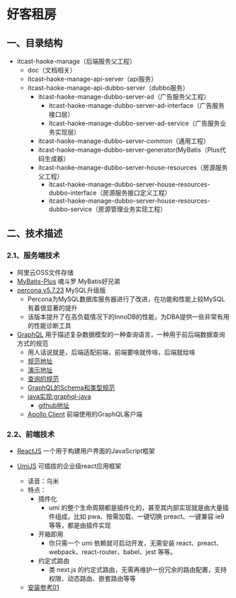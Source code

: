 # 好客租房

## 一、目录结构

* itcast-haoke-manage（后端服务父工程）
  * doc（文档相关）
  * itcast-haoke-manage-api-server（api服务）
  * itcast-haoke-manage-api-dubbo-server（dubbo服务）
    * itcast-haoke-manage-dubbo-server-ad（广告服务父工程）
      * itcast-haoke-manage-dubbo-server-ad-interface（广告服务接口层）
      * itcast-haoke-manage-dubbo-server-ad-service（广告服务业务实现层）
    * itcast-haoke-manage-dubbo-server-common（通用工程）
    * itcast-haoke-manage-dubbo-server-generator(MyBatis（Plus代码生成器）
    * itcast-haoke-manage-dubbo-server-house-resources（房源服务父工程）
      * itcast-haoke-manage-dubbo-server-house-resources-dubbo-interface（房源服务接口定义工程）
      * itcast-haoke-manage-dubbo-server-house-resources-dubbo-service（房源管理业务实现工程）



## 二、技术描述

### 2.1、服务端技术

* 阿里云OSS文件存储
* [MyBatis-Plus](https://baomidou.com/) 魂斗罗 MyBatis好兄弟
* [percona v5.7.23](https://www.percona.com/software/mysql-database) MySQL升级版
  * Percona为MySQL数据库服务器进行了改进，在功能和性能上较MySQL有着很显著的提升
  * 该版本提升了在高负载情况下的InnoDB的性能，为DBA提供一些非常有用的性能诊断工具
* [GraphQL](https://graphql.cn/) 用于描述复杂数据模型的一种查询语言，一种用于前后端数据查询方式的规范
  * 用人话说就是，后端适配前端，前端要啥就传啥，后端就给啥
  * [规范地址](https://spec.graphql.cn/)
  * [演示地址](http://graphql.cn/learn/schema/#type-system)
  * [查询的规范](https://graphql.cn/learn/queries/)
  * [GraphQL的Schema和类型规范](https://graphql.cn/learn/schema/)
  * [java实现:graphql-java](https://www.graphql-java.com/)
    * [github地址](https://github.com/graphql-java/graphql-java)
  * [Apollo Client](https://www.apollographql.com/docs/react/get-started/) 前端使用的GraphQL客户端

### 2.2、前端技术

* [ReactJS](https://reactjs.org/) 一个用于构建用户界面的JavaScript框架

* [UmiJS](https://umijs.org/zh/) 可插拔的企业级react应用框架
  * 读音：乌米 
  * 特点：
    * 插件化
      * umi 的整个生命周期都是插件化的，甚至其内部实现就是由大量插件组成，比如 pwa、按需加载、一键切换 preact、一键兼容 ie9 等等，都是由插件实现
    * 开箱即用
      * 你只需一个 umi 依赖就可启动开发，无需安装 react、preact、webpack、react-router、babel、jest 等等。
    * 约定式路由
      * 类 next.js 的约定式路由，无需再维护一份冗余的路由配置，支持权限、动态路由、嵌套路由等等
  * [安装参考01](https://note.youdao.com/s/ChmmULc)
